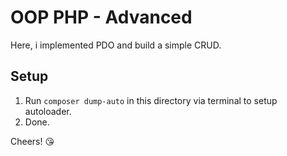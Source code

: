 # OOP PHP - Advanced
Here, i implemented PDO and build a simple CRUD.

## Setup
1. Run `composer dump-auto` in this directory via terminal to setup autoloader.
2. Done.

Cheers! :kissing_heart: